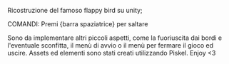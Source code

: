 Ricostruzione del famoso flappy bird su unity; 

COMANDI: Premi {barra spaziatrice} per saltare

Sono da implementare altri piccoli aspetti, come la fuoriuscita dai bordi e l'eventuale sconfitta, il menù di avvio o il menù per fermare il gioco ed uscire.
Assets ed elementi sono stati creati utilizzando Piskel. Enjoy <3 

